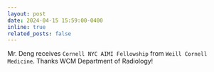 ```yaml
---
layout: post
date: 2024-04-15 15:59:00-0400
inline: true
related_posts: false
---
```


Mr. Deng receives `Cornell NYC AIMI Fellowship` from `Weill Cornell Medicine`. Thanks WCM Department of Radiology!